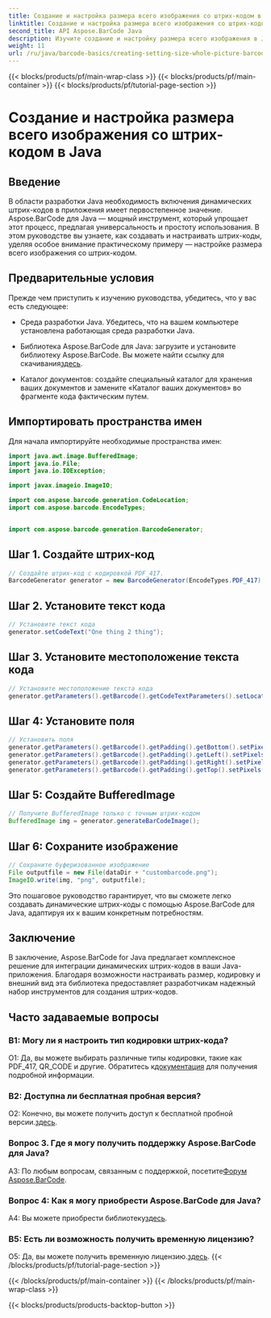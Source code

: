 ```yaml
---
title: Создание и настройка размера всего изображения со штрих-кодом в Java
linktitle: Создание и настройка размера всего изображения со штрих-кодом
second_title: API Aspose.BarCode Java
description: Изучите создание и настройку размера всего изображения в Java с помощью Aspose.BarCode. Настраивайте размер, кодировку и внешний вид без особых усилий.
weight: 11
url: /ru/java/barcode-basics/creating-setting-size-whole-picture-barcode/
---
```


{{< blocks/products/pf/main-wrap-class >}}
{{< blocks/products/pf/main-container >}}
{{< blocks/products/pf/tutorial-page-section >}}

# Создание и настройка размера всего изображения со штрих-кодом в Java

## Введение

В области разработки Java необходимость включения динамических штрих-кодов в приложения имеет первостепенное значение. Aspose.BarCode для Java — мощный инструмент, который упрощает этот процесс, предлагая универсальность и простоту использования. В этом руководстве вы узнаете, как создавать и настраивать штрих-коды, уделяя особое внимание практическому примеру — настройке размера всего изображения со штрих-кодом.

## Предварительные условия

Прежде чем приступить к изучению руководства, убедитесь, что у вас есть следующее:

- Среда разработки Java. Убедитесь, что на вашем компьютере установлена работающая среда разработки Java.

-  Библиотека Aspose.BarCode для Java: загрузите и установите библиотеку Aspose.BarCode. Вы можете найти ссылку для скачивания[здесь](https://releases.aspose.com/barcode/java/).

- Каталог документов: создайте специальный каталог для хранения ваших документов и замените «Каталог ваших документов» во фрагменте кода фактическим путем.

## Импортировать пространства имен

Для начала импортируйте необходимые пространства имен:

```java
import java.awt.image.BufferedImage;
import java.io.File;
import java.io.IOException;

import javax.imageio.ImageIO;

import com.aspose.barcode.generation.CodeLocation;
import com.aspose.barcode.EncodeTypes;


import com.aspose.barcode.generation.BarcodeGenerator;
```

## Шаг 1. Создайте штрих-код

```java
// Создайте штрих-код с кодировкой PDF_417.
BarcodeGenerator generator = new BarcodeGenerator(EncodeTypes.PDF_417);
```

## Шаг 2. Установите текст кода

```java
// Установите текст кода
generator.setCodeText("One thing 2 thing");
```

## Шаг 3. Установите местоположение текста кода

```java
// Установите местоположение текста кода
generator.getParameters().getBarcode().getCodeTextParameters().setLocation(CodeLocation.NONE);
```

## Шаг 4: Установите поля

```java
// Установить поля
generator.getParameters().getBarcode().getPadding().getBottom().setPixels(0);
generator.getParameters().getBarcode().getPadding().getLeft().setPixels(0);
generator.getParameters().getBarcode().getPadding().getRight().setPixels(0);
generator.getParameters().getBarcode().getPadding().getTop().setPixels(0);
```

## Шаг 5: Создайте BufferedImage

```java
// Получите BufferedImage только с точным штрих-кодом
BufferedImage img = generator.generateBarCodeImage();
```

## Шаг 6: Сохраните изображение

```java
// Сохраните буферизованное изображение
File outputfile = new File(dataDir + "custombarcode.png");
ImageIO.write(img, "png", outputfile);
```

Это пошаговое руководство гарантирует, что вы сможете легко создавать динамические штрих-коды с помощью Aspose.BarCode для Java, адаптируя их к вашим конкретным потребностям.

## Заключение

В заключение, Aspose.BarCode for Java предлагает комплексное решение для интеграции динамических штрих-кодов в ваши Java-приложения. Благодаря возможности настраивать размер, кодировку и внешний вид эта библиотека предоставляет разработчикам надежный набор инструментов для создания штрих-кодов.

## Часто задаваемые вопросы

### В1: Могу ли я настроить тип кодировки штрих-кода?

 О1: Да, вы можете выбирать различные типы кодировки, такие как PDF_417, QR_CODE и другие. Обратитесь к[документация](https://reference.aspose.com/barcode/java/) для получения подробной информации.

### В2: Доступна ли бесплатная пробная версия?

 О2: Конечно, вы можете получить доступ к бесплатной пробной версии.[здесь](https://releases.aspose.com/).

### Вопрос 3. Где я могу получить поддержку Aspose.BarCode для Java?

 A3: По любым вопросам, связанным с поддержкой, посетите[Форум Aspose.BarCode](https://forum.aspose.com/c/barcode/13).

### Вопрос 4: Как я могу приобрести Aspose.BarCode для Java?

 A4: Вы можете приобрести библиотеку[здесь](https://purchase.aspose.com/buy).

### В5: Есть ли возможность получить временную лицензию?

 О5: Да, вы можете получить временную лицензию.[здесь](https://purchase.aspose.com/temporary-license/).
{{< /blocks/products/pf/tutorial-page-section >}}

{{< /blocks/products/pf/main-container >}}
{{< /blocks/products/pf/main-wrap-class >}}

{{< blocks/products/products-backtop-button >}}
